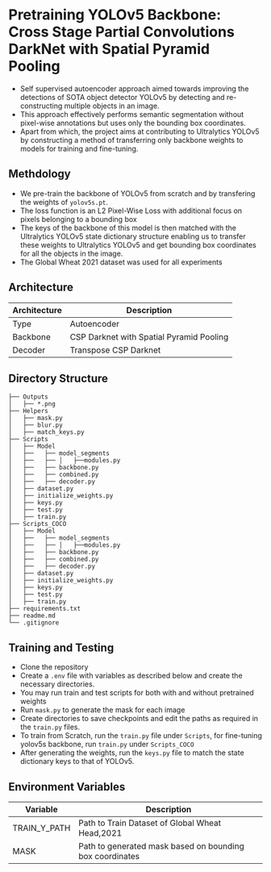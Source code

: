 # Pretraining YOLOv5 Backbone: Cross Stage Partial Convolutions DarkNet with Spatial Pyramid Pooling

- Self supervised autoencoder approach aimed towards improving the detections of SOTA object detector YOLOv5 by detecting and re-constructing multiple objects in an image. 
- This approach effectively performs semantic segmentation without pixel-wise annotations but uses only the bounding box coordinates.
- Apart from which, the project aims at contributing to Ultralytics YOLOv5 by constructing a method of transferring only backbone weights to models for training and fine-tuning.
  

## Methdology 
- We pre-train the backbone of YOLOv5 from scratch and by transfering the  weights of ```yolov5s.pt```.
- The loss function is an L2 Pixel-Wise Loss with additional focus on pixels belonging to a bounding box
- The keys of the backbone of this model is then matched with the Ultralytics YOLOv5 state dictionary structure enabling us to transfer these weights to Ultralytics YOLOv5 and get bounding box coordinates for all the objects in the image.
- The Global Wheat 2021 dataset was used for all experiments
 
  
## Architecture
|Architecture|Description|
|-------|---------|
|Type|Autoencoder|
|Backbone|CSP Darknet with Spatial Pyramid Pooling|
|Decoder|Transpose CSP Darknet|

## Directory Structure
```  
├── Outputs
│   ├── *.png
├── Helpers
│   ├── mask.py
│   ├── blur.py
│   ├── match_keys.py
├── Scripts
│   ├── Model
│   ├──   ├── model_segments
│   ├──   ├── │   ├──modules.py
│   ├──   ├── backbone.py
│   ├──   ├── combined.py
│   ├──   ├── decoder.py
│   ├── dataset.py
│   ├── initialize_weights.py
│   ├── keys.py
│   ├── test.py
│   ├── train.py
├── Scripts_COCO
│   ├── Model
│   ├──   ├── model_segments
│   ├──   ├── │   ├──modules.py
│   ├──   ├── backbone.py
│   ├──   ├── combined.py
│   ├──   ├── decoder.py
│   ├── dataset.py
│   ├── initialize_weights.py
│   ├── keys.py
│   ├── test.py
│   ├── train.py
├── requirements.txt
├── readme.md
└── .gitignore
```


## Training and Testing
- Clone the repository
- Create a ```.env``` file with variables as described below and create the necessary directories.
- You may run train and test scripts for both with and without pretrained weights
- Run ```mask.py``` to generate the mask for each image
- Create directories to save checkpoints and edit the paths as required in the ```train.py``` files.
- To train from Scratch, run the  ```train.py``` file under ```Scripts```, for fine-tuning yolov5s backbone, run ```train.py``` under ```Scripts_COCO```
- After generating the weights, run the ```keys.py``` file to match the state dictionary keys to that of YOLOv5.
  
  
## Environment Variables
|Variable|Description|
|------|-------|
|TRAIN_Y_PATH|Path to Train Dataset of Global Wheat Head,2021|
|MASK|Path to generated mask based on bounding box coordinates|